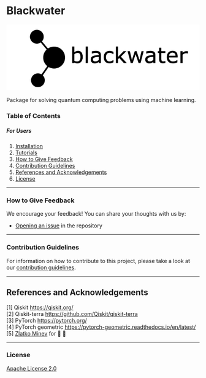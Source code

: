 # Blackwater

![logo](./docs/images/blackwater_logo.png)

Package for solving quantum computing problems using machine learning.


### Table of Contents

##### For Users

1.  [Installation](./docs/installation_guide.md)
2.  [Tutorials](./docs/tutorials)
3.  [How to Give Feedback](#how-to-give-feedback)
4.  [Contribution Guidelines](#contribution-guidelines)
5.  [References and Acknowledgements](#references-and-acknowledgements)
6.  [License](#license)

----------------------------------------------------------------------------------------------------

### How to Give Feedback

We encourage your feedback! You can share your thoughts with us by:
- [Opening an issue](https://github.com/IceKhan13/blackwater/issues) in the repository


----------------------------------------------------------------------------------------------------

### Contribution Guidelines

For information on how to contribute to this project, please take a look at our [contribution guidelines](./CONTRIBUTING.md).


----------------------------------------------------------------------------------------------------

## References and Acknowledgements
[1] Qiskit https://qiskit.org/ \
[2] Qiskit-terra https://github.com/Qiskit/qiskit-terra \
[3] PyTorch https://pytorch.org/ \
[4] PyTorch geometric https://pytorch-geometric.readthedocs.io/en/latest/ \
[5] [Zlatko Minev](https://github.com/zlatko-minev) for :water_polo: :ocean:

----------------------------------------------------------------------------------------------------

### License
[Apache License 2.0](./LICENSE)
